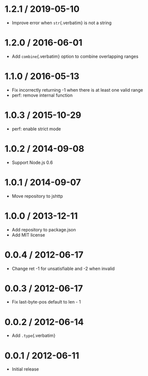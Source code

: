 # 1.2.1 / 2019-05-10

- Improve error when `str`{.verbatim} is not a string

# 1.2.0 / 2016-06-01

- Add `combine`{.verbatim} option to combine overlapping ranges

# 1.1.0 / 2016-05-13

- Fix incorrectly returning -1 when there is at least one valid range
- perf: remove internal function

# 1.0.3 / 2015-10-29

- perf: enable strict mode

# 1.0.2 / 2014-09-08

- Support Node.js 0.6

# 1.0.1 / 2014-09-07

- Move repository to jshttp

# 1.0.0 / 2013-12-11

- Add repository to package.json
- Add MIT license

# 0.0.4 / 2012-06-17

- Change ret -1 for unsatisfiable and -2 when invalid

# 0.0.3 / 2012-06-17

- Fix last-byte-pos default to len - 1

# 0.0.2 / 2012-06-14

- Add `.type`{.verbatim}

# 0.0.1 / 2012-06-11

- Initial release
